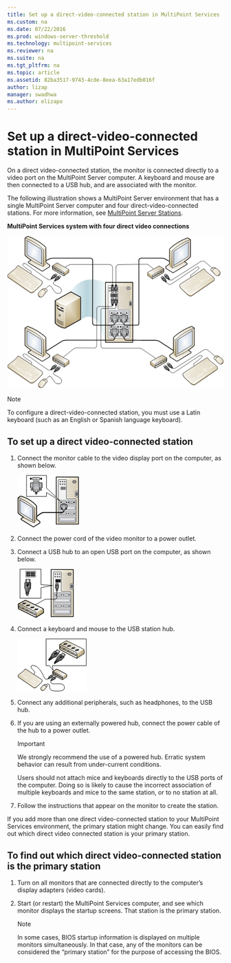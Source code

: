 ```yaml
---
title: Set up a direct-video-connected station in MultiPoint Services
ms.custom: na
ms.date: 07/22/2016
ms.prod: windows-server-threshold
ms.technology: multipoint-services
ms.reviewer: na
ms.suite: na
ms.tgt_pltfrm: na
ms.topic: article
ms.assetid: 82ba3517-9743-4cde-8eea-63a17edb016f
author: lizap
manager: swadhwa
ms.author: elizapo
---
```

# Set up a direct-video-connected station in MultiPoint Services
On a direct video-connected station, the monitor is connected directly to a video port on the MultiPoint Server computer. A keyboard and mouse are then connected to a USB hub, and are associated with the monitor.  
  
The following illustration shows a MultiPoint Server environment that has a single MultiPoint Server computer and four direct-video-connected stations. For more information, see [MultiPoint Server Stations](MultiPoint-services-Stations.md).  
  
**MultiPoint Services system with four direct video connections**  
  
![Image of MultiPoint Services USB-based system layout](./media/WMSMultiPointServerUSBSystemLayout.gif)  
  
> [!NOTE]  
> To configure a direct-video-connected station, you must use a Latin keyboard (such as an English or Spanish language keyboard).  
  
## To set up a direct video-connected station  
  
1.  Connect the monitor cable to the video display port on the computer, as shown below.  
  
    ![Image of Video connection to USB hub-based system](./media/WMSVideoConnection.gif) 
  
2.  Connect the power cord of the video monitor to a power outlet.  
  
3.  Connect a USB hub to an open USB port on the computer, as shown below.  
  
    ![Image of MultiPoint Services USB hub connection](./media/WMSUSBHubConnection.gif)  
  
4.  Connect a keyboard and mouse to the USB station hub.  
  
    ![Image of USB hub input device connections](./media/WMSUSBDeviceConnection.gif)  
  
5.  Connect any additional peripherals, such as headphones, to the USB hub.  
  
6.  If you are using an externally powered hub, connect the power cable of the hub to a power outlet.  
  
    > [!IMPORTANT]  
    > We strongly recommend the use of a powered hub. Erratic system behavior can result from under-current conditions.  
    >   
    > Users should not attach mice and keyboards directly to the USB ports of the computer. Doing so is likely to cause the incorrect association of multiple keyboards and mice to the same station, or to no station at all.  
  
7.  Follow the instructions that appear on the monitor to create the station.  
  
If you add more than one direct video-connected station to your MultiPoint Services environment, the primary station might change. You can easily find out which direct video connected station is your primary station.  
  
## To find out which direct video-connected station is the primary station  
  
1.  Turn on all monitors that are connected directly to the computer’s display adapters (video cards).  
  
2.  Start (or restart) the MultiPoint Services computer, and see which monitor displays the startup screens. That station is the primary station.  
  
    > [!NOTE]  
    > In some cases, BIOS startup information is displayed on multiple monitors simultaneously. In that case, any of the monitors can be considered the “primary station” for the purpose of accessing the BIOS.